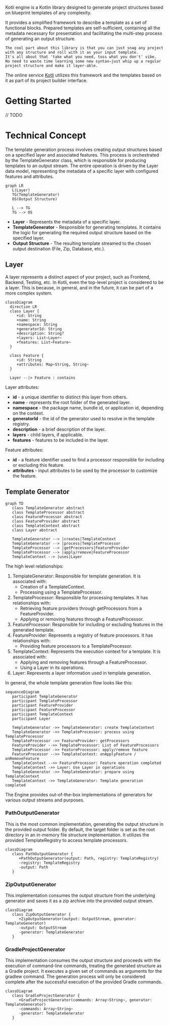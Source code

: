 Kotli engine is a Kotlin library designed to generate project structures based on blueprint templates of any complexity.

It provides a simplified framework to describe a template as a set of functional blocks. Prepared templates are self-sufficient, containing all the metadata necessary for presentation and facilitating the multi-step process of generating an output structure.

 ```
 The cool part about this library is that you can just snag any project with any structure and roll with it as your input template.
 It's all about that 'take what you need, toss what you don't' vibe.
 No need to waste time learning some new syntax—just whip up a regular project structure and make it layer-able.
 ```

The online service [Kotli](https://kotlitecture.com) utilizes this framework and the templates based on it as part of its project builder interface.

# Getting Started

// TODO

# Technical Concept

The template generation process involves creating output structures based on a specified layer and associated features.
This process is orchestrated by the TemplateGenerator class, which is responsible for producing templates to an output stream.
The entire operation is driven by the Layer data model, representing the metadata of a specific layer with configured features and attributes.

```mermaid
graph LR
   L(Layer)
   TG(TemplateGenerator)
   OS(Output Structure)

   L --> TG
   TG --> OS
```

- **Layer** - Represents the metadata of a specific layer.
- **TemplateGenerator** - Responsible for generating templates. It contains the logic for generating the required output structure based on the specified layer.
- **Output Structure** - The resulting template streamed to the chosen output destination (File, Zip, Database, etc.).

## Layer

A layer represents a distinct aspect of your project, such as Frontend, Backend, Testing, etc.
In Kotli, even the top-level project is considered to be a layer.
This is because, in general, and in the future, it can be part of a more complex system.

 ```mermaid
 classDiagram
   direction LR
   class Layer {
      +id: String
      +name: String
      +namespace: String
      +generatorId: String
      +description: String?
      +layers: List~Layer~
      +features: List~Feature~
   }

   class Feature {
      +id: String
      +attributes: Map~String, String~
   }

   Layer --|> Feature : contains
 ```

Layer attributes:
- **id** - a unique identifier to distinct this layer from others.
- **name** - represents the root folder of the generated layer.
- **namespace** - the package name, bundle id, or application id, depending on the context.
- **generatorId** - the id of the generator used to resolve in the template registry.
- **description** - a brief description of the layer.
- **layers** - child layers, if applicable.
- **features** - features to be included in the layer.

Feature attributes:
- **id** - a feature identifier used to find a processor responsible for including or excluding this feature.
- **attributes** - input attributes to be used by the processor to customize the feature.

## Template Generator

```mermaid
graph TD
   class TemplateGenerator abstract
   class TemplateProcessor abstract
   class FeatureProcessor abstract
   class FeatureProvider abstract
   class TemplateContext abstract
   class Layer abstract

   TemplateGenerator --> |creates|TemplateContext
   TemplateGenerator --> |process|TemplateProcessor
   TemplateProcessor --> |getProcessors|FeatureProvider
   TemplateProcessor --> |apply/remove|FeatureProcessor
   TemplateContext --> |uses|Layer
```

The high level relationships:
1. TemplateGenerator: Responsible for template generation. It is associated with:
    - Creation of a TemplateContext.
    - Processing using a TemplateProcessor.
2. TemplateProcessor: Responsible for processing templates. It has relationships with:
    - Retrieving feature providers through getProcessors from a FeatureProvider.
    - Applying or removing features through a FeatureProcessor.
3. FeatureProcessor: Responsible for including or excluding features in the generated template.
4. FeatureProvider: Represents a registry of feature processors. It has relationships with:
   - Providing feature processors to a TemplateProcessor.
5. TemplateContext: Represents the execution context for a template. It is associated with:
   - Applying and removing features through a FeatureProcessor.
   - Using a Layer in its operations.
6. Layer: Represents a layer information used in template generation.

In general, the whole template generation flow looks like this:

```mermaid
sequenceDiagram
   participant TemplateGenerator
   participant TemplateProcessor
   participant FeatureProvider
   participant FeatureProcessor
   participant TemplateContext
   participant Layer

   TemplateGenerator ->> TemplateGenerator: create TemplateContext
   TemplateGenerator ->> TemplateProcessor: process using TemplateProcessor
   TemplateProcessor ->> FeatureProvider: getProcessors
   FeatureProvider -->> TemplateProcessor: List of FeatureProcessors
   TemplateProcessor ->> FeatureProcessor: apply/remove feature
   FeatureProcessor -->> TemplateContext: onApplyFeature / onRemoveFeature
   TemplateContext -->> FeatureProcessor: Feature operation completed
   TemplateContext ->> Layer: Use Layer in operations
   TemplateGenerator ->> TemplateGenerator: prepare using TemplateContext
   TemplateContext ->> TemplateGenerator: Template generation completed
```

The Engine provides out-of-the-box implementations of generators for various output streams and purposes.

### PathOutputGenerator

This is the most common implementation, generating the output structure in the provided output folder.
By default, the target folder is set as the root directory in an in-memory file structure implementation.
It utilizes the provided TemplateRegistry to access template processors.

```mermaid
classDiagram
   class PathOutputGenerator {
      +PathOutputGenerator(output: Path, registry: TemplateRegistry)
      -registry: TemplateRegistry
      -output: Path
   }
```

### ZipOutputGenerator

This implementation consumes the output structure from the underlying generator and saves it as a zip archive into the provided output stream.

```mermaid
classDiagram
   class ZipOutputGenerator {
      +ZipOutputGenerator(output: OutputStream, generator: TemplateGenerator)
      -output: OutputStream
      -generator: TemplateGenerator
   }
```

### GradleProjectGenerator

This implementation consumes the output structure and proceeds with the execution of command-line commands,
treating the generated structure as a Gradle project. It executes a given set of commands as arguments for the gradlew command.
The generation process will only be considered complete after the successful execution of the provided Gradle commands.

```mermaid
classDiagram
   class GradleProjectGenerator {
      +GradleProjectGenerator(commands: Array~String~, generator: TemplateGenerator)
      -commands: Array~String~
      -generator: TemplateGenerator
   }
```
